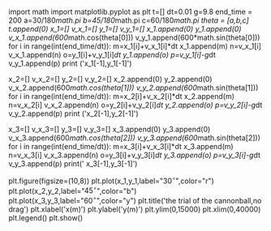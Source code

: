 import math
import matplotlib.pyplot as plt
t=[]
dt=0.01
g=9.8
end_time = 200
a=30/180*math.pi
b=45/180*math.pi
c=60/180*math.pi
theta = [a,b,c]
t.append(0)
x_1=[]
v_x_1=[]
y_1=[]
v_y_1=[]
x_1.append(0)
y_1.append(0)
v_x_1.append(600*math.cos(theta[0]))
v_y_1.append(600*math.sin(theta[0]))
for i in range(int(end_time/dt)):
	m=x_1[i]+v_x_1[i]*dt
	x_1.append(m)
	n=v_x_1[i]
	v_x_1.append(n)
	o=y_1[i]+v_y_1[i]*dt
	y_1.append(o)
	p=v_y_1[i]-g*dt
	v_y_1.append(p)
print ('x_1[-1],y_1[-1]')

x_2=[]
v_x_2=[]
y_2=[]
v_y_2=[]
x_2.append(0)
y_2.append(0)
v_x_2.append(600*math.cos(theta[1]))
v_y_2.append(600*math.sin(theta[1]))
for i in range(int(end_time/dt)):
	m=x_2[i]+v_x_2[i]*dt
	x_2.append(m)
	n=v_x_2[i]
	v_x_2.append(n)
	o=y_2[i]+v_y_2[i]*dt
	y_2.append(o)
	p=v_y_2[i]-g*dt
	v_y_2.append(p)
print ('x_2[-1],y_2[-1]')
		
x_3=[]
v_x_3=[]
y_3=[]
v_y_3=[]
x_3.append(0)
y_3.append(0)
v_x_3.append(600*math.cos(theta[2]))
v_y_3.append(600*math.sin(theta[2]))
for i in range(int(end_time/dt)):
	m=x_3[i]+v_x_3[i]*dt
	x_3.append(m)
	n=v_x_3[i]
	v_x_3.append(n)
	o=y_3[i]+v_y_3[i]*dt
	y_3.append(o)
	p=v_y_3[i]-g*dt
	v_y_3.append(p)
print(' x_3[-1],y_3[-1]')

plt.figure(figsize=(10,8))
plt.plot(x_1,y_1,label="$30^\circ$",color="r")
plt.plot(x_2,y_2,label="$45^\circ$",color="b")
plt.plot(x_3,y_3,label="$60^\circ$",color="y")
plt.title('the trial of the cannonball,no drag')
plt.xlabel('x(m)')
plt.ylabel('y(m)')
plt.ylim(0,15000)
plt.xlim(0,40000)
plt.legend()
plt.show()
